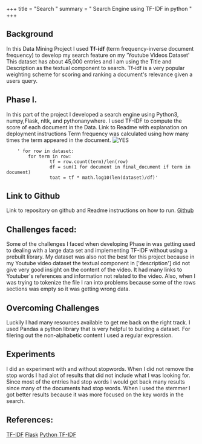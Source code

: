 
+++ title = "Search " 
summary = " Search Engine using TF-IDF in python " 
+++
## Background 
In this Data Mining Project I used **Tf-idf** (term frequency-inverse document frequency) to develop my search feature on my 'Youtube Videos Dataset' This dataset has about 45,000 entries and I am using the Title and Description as the textual component to search. Tf-idf is a very popular weighting scheme for scoring and ranking a document's relevance given a users query. 

## Phase I.
In this part of the project I developed a search engine using Python3, numpy,Flask, nltk, and pythonanywhere. 
I used TF-IDF to compute the score of each document in the Data. 
Link to Readme with explanation on deployment instructions 
Term frequency was calculated using how many times the term appeared in the document. 
 ![YES](/post/tfIDF.png)

        ' for row in dataset:
            for term in row:
                    tf = row.count(term)/len(row)
                    df = sum(1 for document in final_document if term in document)
                    toat = tf * math.log10(len(dataset)/df)'
## Link to Github 
Link to repository on github and Readme instructions on how to run. 
[Github](https://github.com/sergiog23/YoutubeSearchClassify/blob/master/README.md)

## Challenges faced:
 Some of the challenges I faced when developing Phase in was getting used to dealing with a large data set and implementing TF-IDF without using a prebuilt library. My dataset was also not the best for this project because in my Youtube video dataset the textual component in  ['description'] did not give very good insight on the content of the video. It had many links to Youtuber's references and information not related to the video. Also, when I was trying to tokenize the file I ran into problems because some of the rows sections was empty so it was getting wrong data.
## Overcoming Challenges
Luckily I had many resources available to get me back on the right track. I used Pandas a python library that is very helpful to building a dataset. For filering out the non-alphabetic content I used a regular expression. 
## Experiments 
I did an experiment with and without stopwords. When I did not remove the stop words I had alot of results that did not include what I was looking for. Since most of the entries had stop words I would get back many results since many of the documents had stop words. When I used the stemmer I got better results because it was more focused on the key words in the search. 

## References: 
[TF-IDF](https://www.tfidf.com/)
[Flask](https://www.youtube.com/watch?v=MwZwr5Tvyxo&list=PL-osiE80TeTs4UjLw5MM6OjgkjFeUxCYH)
[Python TF-IDF](https://www.freecodecamp.org/news/how-to-process-textual-data-using-tf-idf-in-python-cd2bbc0a94a3/)
